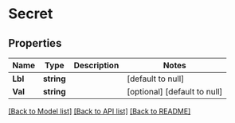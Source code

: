 # Secret

## Properties
Name | Type | Description | Notes
------------ | ------------- | ------------- | -------------
**Lbl** | **string** |  | [default to null]
**Val** | **string** |  | [optional] [default to null]

[[Back to Model list]](../README.md#documentation-for-models) [[Back to API list]](../README.md#documentation-for-api-endpoints) [[Back to README]](../README.md)


